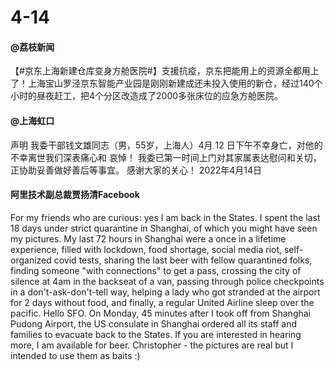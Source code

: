 # 4-14

#### @荔枝新闻

【#京东上海新建仓库变身方舱医院#】支援抗疫，京东把能用上的资源全都用上了！上海宝山罗泾京东智能产业园是刚刚新建成还未投入使用的新仓，经过140个小时的昼夜赶工，把4个分区改造成了2000多张床位的应急方舱医院。

#### @上海虹口

声明 我委干部钱文雄同志（男，55岁，上海人）4月 12 日下午不幸身亡，对他的不幸离世我们深表痛心和 哀悼！ 我委已第一时间上门对其家属表达慰问和关切， 正协助妥善做好善后等事宜。 感谢大家的关心！ 2022年4月14日

#### 阿里技术副总裁贾扬清Facebook

For my friends who are curious: yes I am back in the States. I spent the last 18 days under strict quarantine in Shanghai, of which you might have seen my pictures. My last 72 hours in Shanghai were a once in a lifetime experience, filled with lockdown, food shortage, social media riot, self-organized covid tests, sharing the last beer with fellow quarantined folks, finding someone "with connections" to get a pass, crossing the city of silence at 4am in the backseat of a van, passing through police checkpoints in a don't-ask-don't-tell way, helping a lady who got stranded at the airport for 2 days without food, and finally, a regular United Airline sleep over the pacific. Hello SFO. On Monday, 45 minutes after I took off from Shanghai Pudong Airport, the US consulate in Shanghai ordered all its staff and families to evacuate back to the States. If you are interested in hearing more, I am available for beer. Christopher - the pictures are real but I intended to use them as baits :)

